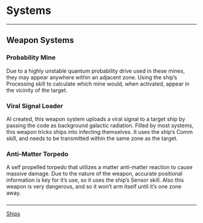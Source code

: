 # Systems
___

## Weapon Systems

### Probability Mine
Due to a highly unstable quantum probability drive used in these mines, they may appear anywhere within an adjacent zone. Using the ship’s Processing skill to calculate which mine would, when activated, appear in the vicinity of the target.

### Viral Signal Loader
AI created, this weapon system uploads a viral signal to a target ship by passing the code as background galactic radiation. Filled by most systems, this weapon tricks ships into infecting themselves. It uses the ship’s Comm skill, and needs to be transmitted within the same zone as the target.

### Anti-Matter Torpedo
A self propelled torpedo that utilizes a matter anti-matter reaction to cause massive damage. Due to the nature of the weapon, accurate positional information is key for it’s use, so it uses the ship’s Sensor skill. Also this weapon is very dangerous, and so it won’t arm itself until it’s one zone away.

### 
___
[Ships](../Ships.md)